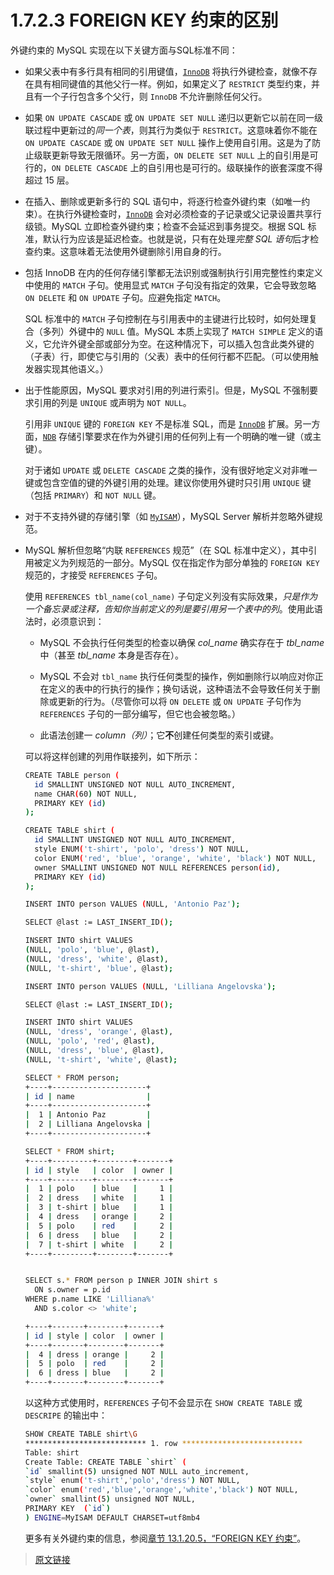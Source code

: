 # 1.7.2.3 FOREIGN KEY 约束的区别

外键约束的 MySQL 实现在以下关键方面与SQL标准不同：

- 如果父表中有多行具有相同的引用键值，[`InnoDB`](/15/innodb-storage-engine.html) 将执行外键检查，就像不存在具有相同键值的其他父行一样。例如，如果定义了 `RESTRICT` 类型约束，并且有一个子行包含多个父行，则 `InnoDB` 不允许删除任何父行。

- 如果 `ON UPDATE CASCADE` 或 `ON UPDATE SET NULL` 递归以更新它以前在同一级联过程中更新过的*同一个表*，则其行为类似于 `RESTRICT`。这意味着你不能在 `ON UPDATE CASCADE` 或 `ON UPDATE SET NULL` 操作上使用自引用。这是为了防止级联更新导致无限循环。另一方面，`ON DELETE SET NULL` 上的自引用是可行的，`ON DELETE CASCADE` 上的自引用也是可行的。级联操作的嵌套深度不得超过 15 层。

- 在插入、删除或更新多行的 SQL 语句中，将逐行检查外键约束（如唯一约束）。在执行外键检查时，[`InnoDB`](/15/innodb-storage-engine.html) 会对必须检查的子记录或父记录设置共享行级锁。MySQL 立即检查外键约束；检查不会延迟到事务提交。根据 SQL 标准，默认行为应该是延迟检查。也就是说，只有在处理*完整 SQL 语句*后才检查约束。这意味着无法使用外键删除引用自身的行。

- 包括 InnoDB 在内的任何存储引擎都无法识别或强制执行引用完整性约束定义中使用的 `MATCH` 子句。使用显式 `MATCH` 子句没有指定的效果，它会导致忽略 `ON DELETE` 和 `ON UPDATE` 子句。应避免指定 `MATCH`。

  SQL 标准中的 `MATCH` 子句控制在与引用表中的主键进行比较时，如何处理复合（多列）外键中的 `NULL` 值。MySQL 本质上实现了 `MATCH SIMPLE` 定义的语义，它允许外键全部或部分为空。在这种情况下，可以插入包含此类外键的（子表）行，即使它与引用的（父表）表中的任何行都不匹配。（可以使用触发器实现其他语义。）

- 出于性能原因，MySQL 要求对引用的列进行索引。但是，MySQL 不强制要求引用的列是 `UNIQUE` 或声明为 `NOT NULL`。

  引用非 `UNIQUE` 键的 `FOREIGN KEY` 不是标准 SQL，而是 [`InnoDB`](/15/innodb-storage-engine.html) 扩展。另一方面，[`NDB`](/23/mysql-cluster) 存储引擎要求在作为外键引用的任何列上有一个明确的唯一键（或主键）。

  对于诸如 `UPDATE` 或 `DELETE CASCADE` 之类的操作，没有很好地定义对非唯一键或包含空值的键的外键引用的处理。建议你使用外键时只引用 `UNIQUE` 键（包括 `PRIMARY`）和 `NOT NULL` 键。

- 对于不支持外键的存储引擎（如 [`MyISAM`](/16/16.2/myisam-storage-engine.html)），MySQL Server 解析并忽略外键规范。

- MySQL 解析但忽略“内联 `REFERENCES` 规范”（在 SQL 标准中定义），其中引用被定义为列规范的一部分。MySQL 仅在指定作为部分单独的 `FOREIGN KEY` 规范的，才接受 `REFERENCES` 子句。

  使用 `REFERENCES tbl_name(col_name)` 子句定义列没有实际效果，*只是作为一个备忘录或注释，告知你当前定义的列是要引用另一个表中的列*。使用此语法时，必须意识到：

  - MySQL 不会执行任何类型的检查以确保 *col_name* 确实存在于 *tbl_name* 中（甚至 *tbl_name* 本身是否存在）。

  - MySQL 不会对 `tbl_name` 执行任何类型的操作，例如删除行以响应对你正在定义的表中的行执行的操作；换句话说，这种语法不会导致任何关于删除或更新的行为。（尽管你可以将 `ON DELETE` 或 `ON UPDATE` 子句作为 `REFERENCES` 子句的一部分编写，但它也会被忽略。）

  - 此语法创建一 *column（列）*；它**不**创建任何类型的索引或键。

  可以将这样创建的列用作联接列，如下所示：

  ```bash
  CREATE TABLE person (
    id SMALLINT UNSIGNED NOT NULL AUTO_INCREMENT,
    name CHAR(60) NOT NULL,
    PRIMARY KEY (id)
  );

  CREATE TABLE shirt (
    id SMALLINT UNSIGNED NOT NULL AUTO_INCREMENT,
    style ENUM('t-shirt', 'polo', 'dress') NOT NULL,
    color ENUM('red', 'blue', 'orange', 'white', 'black') NOT NULL,
    owner SMALLINT UNSIGNED NOT NULL REFERENCES person(id),
    PRIMARY KEY (id)
  );

  INSERT INTO person VALUES (NULL, 'Antonio Paz');

  SELECT @last := LAST_INSERT_ID();

  INSERT INTO shirt VALUES
  (NULL, 'polo', 'blue', @last),
  (NULL, 'dress', 'white', @last),
  (NULL, 't-shirt', 'blue', @last);

  INSERT INTO person VALUES (NULL, 'Lilliana Angelovska');

  SELECT @last := LAST_INSERT_ID();

  INSERT INTO shirt VALUES
  (NULL, 'dress', 'orange', @last),
  (NULL, 'polo', 'red', @last),
  (NULL, 'dress', 'blue', @last),
  (NULL, 't-shirt', 'white', @last);

  SELECT * FROM person;
  +----+---------------------+
  | id | name                |
  +----+---------------------+
  |  1 | Antonio Paz         |
  |  2 | Lilliana Angelovska |
  +----+---------------------+

  SELECT * FROM shirt;
  +----+---------+--------+-------+
  | id | style   | color  | owner |
  +----+---------+--------+-------+
  |  1 | polo    | blue   |     1 |
  |  2 | dress   | white  |     1 |
  |  3 | t-shirt | blue   |     1 |
  |  4 | dress   | orange |     2 |
  |  5 | polo    | red    |     2 |
  |  6 | dress   | blue   |     2 |
  |  7 | t-shirt | white  |     2 |
  +----+---------+--------+-------+


  SELECT s.* FROM person p INNER JOIN shirt s
    ON s.owner = p.id
  WHERE p.name LIKE 'Lilliana%'
    AND s.color <> 'white';

  +----+-------+--------+-------+
  | id | style | color  | owner |
  +----+-------+--------+-------+
  |  4 | dress | orange |     2 |
  |  5 | polo  | red    |     2 |
  |  6 | dress | blue   |     2 |
  +----+-------+--------+-------+
  ```

  以这种方式使用时，`REFERENCES` 子句不会显示在 `SHOW CREATE TABLE` 或 `DESCRIPE` 的输出中：

  ```bash
  SHOW CREATE TABLE shirt\G
  *************************** 1. row ***************************
  Table: shirt
  Create Table: CREATE TABLE `shirt` (
  `id` smallint(5) unsigned NOT NULL auto_increment,
  `style` enum('t-shirt','polo','dress') NOT NULL,
  `color` enum('red','blue','orange','white','black') NOT NULL,
  `owner` smallint(5) unsigned NOT NULL,
  PRIMARY KEY  (`id`)
  ) ENGINE=MyISAM DEFAULT CHARSET=utf8mb4
  ```

  更多有关外键约束的信息，参阅[章节 13.1.20.5，“FOREIGN KEY 约束”](/13/13.1/13.1.20/13.1.20.5/create-table-foreign-keys.html)。

> [原文链接](https://dev.mysql.com/doc/refman/8.0/en/ansi-diff-foreign-keys.html)
